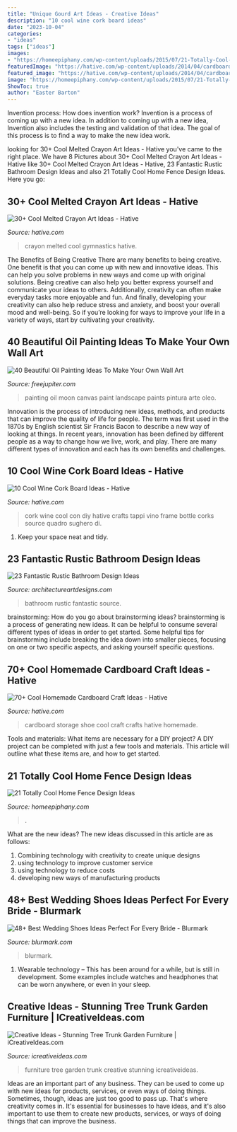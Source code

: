 ```yaml
---
title: "Unique Gourd Art Ideas - Creative Ideas"
description: "10 cool wine cork board ideas"
date: "2023-10-04"
categories:
- "ideas"
tags: ["ideas"]
images:
- "https://homeepiphany.com/wp-content/uploads/2015/07/21-Totally-Cool-Home-Fence-Design-Ideas-2.jpg"
featuredImage: "https://hative.com/wp-content/uploads/2014/04/cardboard-crafts/13-cardboard-shoe-storage.jpg"
featured_image: "https://hative.com/wp-content/uploads/2014/04/cardboard-crafts/13-cardboard-shoe-storage.jpg"
image: "https://homeepiphany.com/wp-content/uploads/2015/07/21-Totally-Cool-Home-Fence-Design-Ideas-2.jpg"
ShowToc: true
author: "Easter Barton"
---
```



Invention process: How does invention work?
Invention is a process of coming up with a new idea. In addition to coming up with a new idea, Invention also includes the testing and validation of that idea. The goal of this process is to find a way to make the new idea work.

	

		
looking for 30+ Cool Melted Crayon Art Ideas - Hative you've came to the right place. We have 8 Pictures about 30+ Cool Melted Crayon Art Ideas - Hative like 30+ Cool Melted Crayon Art Ideas - Hative, 23 Fantastic Rustic Bathroom Design Ideas and also 21 Totally Cool Home Fence Design Ideas. Here you go:
		
    
## 30+ Cool Melted Crayon Art Ideas - Hative

<img loading=lazy src="https://hative.com/wp-content/uploads/2014/04/melted-crayon-art/10-gymnastics.jpg" onerror="this.onerror=null;this.src='https://tse2.mm.bing.net/th?id=OIP.znXxIh5UvBw51Ktxt235XgHaJ4&amp;pid=15.1';" alt="30+ Cool Melted Crayon Art Ideas - Hative">

_Source: hative.com_

>crayon melted cool gymnastics hative. 

	

The Benefits of Being Creative
There are many benefits to being creative. One benefit is that you can come up with new and innovative ideas. This can help you solve problems in new ways and come up with original solutions. Being creative can also help you better express yourself and communicate your ideas to others. Additionally, creativity can often make everyday tasks more enjoyable and fun. And finally, developing your creativity can also help reduce stress and anxiety, and boost your overall mood and well-being. So if you’re looking for ways to improve your life in a variety of ways, start by cultivating your creativity.

    
## 40 Beautiful Oil Painting Ideas To Make Your Own Wall Art

<img loading=lazy src="http://www.freejupiter.com/wp-content/uploads/2016/10/oil-painting-ideas-5.jpg" onerror="this.onerror=null;this.src='https://tse4.mm.bing.net/th?id=OIP.rnMUEKbnTN1nA8Vgl7e2sQHaNq&amp;pid=15.1';" alt="40 Beautiful Oil Painting Ideas To Make Your Own Wall Art">

_Source: freejupiter.com_

>painting oil moon canvas paint landscape paints pintura arte oleo. 

	

Innovation is the process of introducing new ideas, methods, and products that can improve the quality of life for people. The term was first used in the 1870s by English scientist Sir Francis Bacon to describe a new way of looking at things. In recent years, innovation has been defined by different people as a way to change how we live, work, and play. There are many different types of innovation and each has its own benefits and challenges.

    
## 10 Cool Wine Cork Board Ideas - Hative

<img loading=lazy src="https://hative.com/wp-content/uploads/2014/06/wine-cork-board/7-homemade-wine-cork-board-ideas.jpg" onerror="this.onerror=null;this.src='https://tse3.mm.bing.net/th?id=OIP.5vbSLzeKqssRO3td6hFRxQHaFk&amp;pid=15.1';" alt="10 Cool Wine Cork Board Ideas - Hative">

_Source: hative.com_

>cork wine cool con diy hative crafts tappi vino frame bottle corks source quadro sughero di. 

	

1. Keep your space neat and tidy.

    
## 23 Fantastic Rustic Bathroom Design Ideas

<img loading=lazy src="https://www.architectureartdesigns.com/wp-content/uploads/2013/09/124.jpg" onerror="this.onerror=null;this.src='https://tse2.mm.bing.net/th?id=OIP.AlRGu2t_NFIEMUvgPvojfAHaJ4&amp;pid=15.1';" alt="23 Fantastic Rustic Bathroom Design Ideas">

_Source: architectureartdesigns.com_

>bathroom rustic fantastic source. 

	

brainstorming: How do you go about brainstorming ideas?
brainstorming is a process of generating new ideas. It can be helpful to consume several different types of ideas in order to get started. Some helpful tips for brainstorming include breaking the idea down into smaller pieces, focusing on one or two specific aspects, and asking yourself specific questions.

    
## 70+ Cool Homemade Cardboard Craft Ideas - Hative

<img loading=lazy src="https://hative.com/wp-content/uploads/2014/04/cardboard-crafts/13-cardboard-shoe-storage.jpg" onerror="this.onerror=null;this.src='https://tse3.mm.bing.net/th?id=OIP.9Pa96wJwxVCW1WZjrLNPSAHaI0&amp;pid=15.1';" alt="70+ Cool Homemade Cardboard Craft Ideas - Hative">

_Source: hative.com_

>cardboard storage shoe cool craft crafts hative homemade. 

	

Tools and materials: What items are necessary for a DIY project?
A DIY project can be completed with just a few tools and materials. This article will outline what these items are, and how to get started.

    
## 21 Totally Cool Home Fence Design Ideas

<img loading=lazy src="https://homeepiphany.com/wp-content/uploads/2015/07/21-Totally-Cool-Home-Fence-Design-Ideas-2.jpg" onerror="this.onerror=null;this.src='https://tse4.mm.bing.net/th?id=OIP.zGmVp4TUSuyzpfsz1wWEJQHaFj&amp;pid=15.1';" alt="21 Totally Cool Home Fence Design Ideas">

_Source: homeepiphany.com_

>. 

	

What are the new ideas?
The new ideas discussed in this article are as follows:
1. Combining technology with creativity to create unique designs 
2. using technology to improve customer service 
3. using technology to reduce costs 
4. developing new ways of manufacturing products 

    
## 48+ Best Wedding Shoes Ideas Perfect For Every Bride - Blurmark

<img loading=lazy src="https://www.blurmark.com/wp-content/uploads/2017/02/Chic-Wedding-shoes.jpg" onerror="this.onerror=null;this.src='https://tse2.mm.bing.net/th?id=OIP.WhUu1tdB-O4u5AXg_UIUgwHaKH&amp;pid=15.1';" alt="48+ Best Wedding Shoes Ideas Perfect For Every Bride - Blurmark">

_Source: blurmark.com_

>blurmark. 

	

1. Wearable technology – This has been around for a while, but is still in development. Some examples include watches and headphones that can be worn anywhere, or even in your sleep.

    
## Creative Ideas - Stunning Tree Trunk Garden Furniture | ICreativeIdeas.com

<img loading=lazy src="http://www.icreativeideas.com/wp-content/uploads/2014/10/Creative-Ideas-Stunning-Tree-Trunk-Garden-Furniture-7.jpg?ae727b" onerror="this.onerror=null;this.src='https://tse4.mm.bing.net/th?id=OIP.4sMdyxvWSlNevkxtW3X2ygHaJ4&amp;pid=15.1';" alt="Creative Ideas - Stunning Tree Trunk Garden Furniture | iCreativeIdeas.com">

_Source: icreativeideas.com_

>furniture tree garden trunk creative stunning icreativeideas. 

	

Ideas are an important part of any business. They can be used to come up with new ideas for products, services, or even ways of doing things. Sometimes, though, ideas are just too good to pass up. That's where creativity comes in. It's essential for businesses to have ideas, and it's also important to use them to create new products, services, or ways of doing things that can improve the business.


